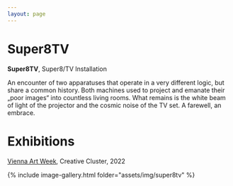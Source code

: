```yaml
---
layout: page
---
```


# Super8TV

<strong><b>Super8TV</b></strong>, Super8/TV Installation

An encounter of two apparatuses that operate in a very different logic, but share a common history. Both machines used to project and emanate their „poor images“ into countless living rooms. What remains is the white beam of light of the projector and the cosmic noise of the TV set. A farewell, an embrace.

# Exhibitions

<a href="https://www.viennaartweek.at/en/" rel="noopener noreferrer" target="_blank">Vienna Art Week</a>, Creative Cluster, 2022<br>

{% include image-gallery.html folder="assets/img/super8tv" %}

<!--
<ul>
{% for image in site.static_files %}
    {% if image.path contains 'assets/img/super8tv' %}
<a class="img" href="{{ image.path }}"><img title="" src="{{ image.path }}"/></a>
    {% endif %}
{% endfor %}
</ul>
-->